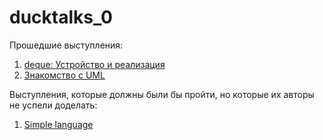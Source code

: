 # ducktalks_0

Прошедшие выступления:

1. [deque: Устройство и реализация](https://github.com/PatriotRossii/ducktalks_0/tree/master/deque)
2. [Знакомство с UML](https://github.com/PatriotRossii/ducktalks_0/tree/master/uml)

Выступления, которые должны были бы пройти, но которые их авторы не успели доделать:

1. [Simple language](https://github.com/PatriotRossii/ducktalks_0/tree/master/drafts/simple_language)
